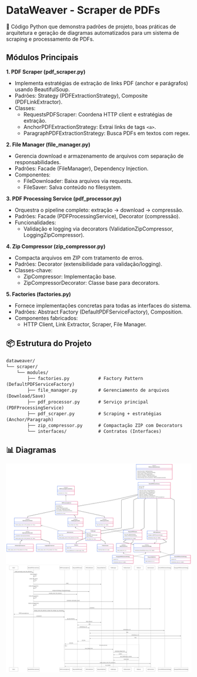 # DataWeaver - Scraper de PDFs

📌 Código Python que demonstra padrões de projeto, boas práticas de arquitetura e geração de diagramas automatizados para um sistema de scraping e processamento de PDFs.


## Módulos Principais
**1. PDF Scraper (pdf_scraper.py)**
- Implementa estratégias de extração de links PDF (anchor e parágrafos) usando BeautifulSoup.
- Padrões: Strategy (PDFExtractionStrategy), Composite (PDFLinkExtractor).
- Classes:
    - RequestsPDFScraper: Coordena HTTP client e estratégias de extração.
    - AnchorPDFExtractionStrategy: Extrai links de tags ``<a>``.
    - ParagraphPDFExtractionStrategy: Busca PDFs em textos com regex.

**2. File Manager (file_manager.py)**
- Gerencia download e armazenamento de arquivos com separação de responsabilidades.
- Padrões: Facade (FileManager), Dependency Injection.
- Componentes:
    - FileDownloader: Baixa arquivos via requests.
    - FileSaver: Salva conteúdo no filesystem.

**3. PDF Processing Service (pdf_processor.py)**
- Orquestra o pipeline completo: extração → download → compressão.
- Padrões: Facade (PDFProcessingService), Decorator (compressão).
- Funcionalidades:
    - Validação e logging via decorators (ValidationZipCompressor, LoggingZipCompressor).

**4. Zip Compressor (zip_compressor.py)**  
- Compacta arquivos em ZIP com tratamento de erros.
- Padrões: Decorator (extensibilidade para validação/logging).
- Classes-chave:
    - ZipCompressor: Implementação base.
    - ZipCompressorDecorator: Classe base para decorators.

**5. Factories (factories.py)**  
- Fornece implementações concretas para todas as interfaces do sistema.
- Padrões: Abstract Factory (DefaultPDFServiceFactory), Composition.
- Componentes fabricados:
    - HTTP Client, Link Extractor, Scraper, File Manager.


## 📦 Estrutura do Projeto

```
dataweaver/  
└── scraper/  
    └── modules/  
        ├── factories.py           # Factory Pattern (DefaultPDFServiceFactory)  
        ├── file_manager.py        # Gerenciamento de arquivos (Download/Save)  
        ├── pdf_processor.py       # Serviço principal (PDFProcessingService)  
        ├── pdf_scraper.py         # Scraping + estratégias (Anchor/Paragraph)  
        ├── zip_compressor.py      # Compactação ZIP com Decorators  
        └── interfaces/            # Contratos (Interfaces)  
```


## 📊 Diagramas

![ClassDiagram](/docs/scraper/diagrams/DataWeaverScraperClassDiagram.png)
![SequenceDiagram](/docs/scraper/diagrams/DataWeaverScraperSequenceDiagram.png)
